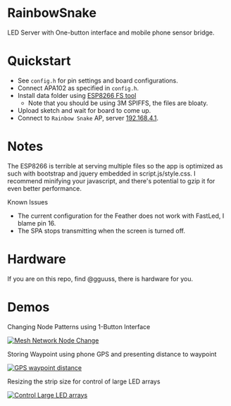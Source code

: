 # RainbowSnake
LED Server with One-button interface and mobile phone sensor bridge.

# Quickstart
* See `config.h` for pin settings and board configurations.
* Connect APA102 as specified in `config.h`.
* Install data folder using [ESP8266 FS tool](https://github.com/esp8266/Arduino/blob/master/doc/filesystem.rst)
  * Note that you should be using 3M SPIFFS, the files are bloaty.
* Upload sketch and wait for board to come up.
* Connect to `Rainbow Snake` AP, server [192.168.4.1](http://192.168.4.1).

# Notes
The ESP8266 is terrible at serving multiple files so the app is optimized as such
with bootstrap and jquery embedded in script.js/style.css. I recommend minifying your
javascript, and there's potential to gzip it for even better performance.

Known Issues
* The current configuration for the Feather does not work with FastLed, I blame pin 16.
* The SPA stops transmitting when the screen is turned off.

# Hardware
If you are on this repo, find @gguuss, there is hardware for you.

# Demos

Changing Node Patterns using 1-Button Interface 

[![Mesh Network Node Change](https://img.youtube.com/vi/vfW2BwxKj68/0.jpg)](https://www.youtube.com/watch?v=vfW2BwxKj68 "Mesh Network Node Change")

Storing Waypoint using phone GPS and presenting distance to waypoint

[![GPS waypoint distance](https://img.youtube.com/vi/qmCWH-nlgYE/0.jpg)](https://www.youtube.com/watch?v=qmCWH-nlgYE "GPS waypoint distance")

Resizing the strip size for control of large LED arrays

[![Control Large LED arrays](https://img.youtube.com/vi/dDma-7SCzwo/0.jpg)](https://www.youtube.com/watch?v=dDma-7SCzwo "Control Large LED arrays")
